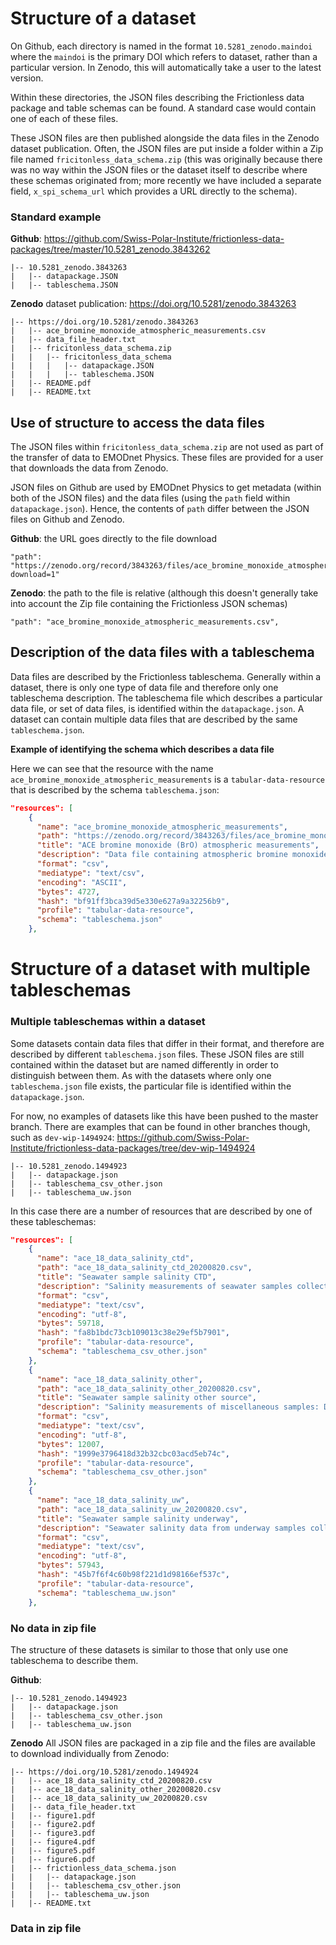 # Structure of a dataset

On Github, each directory is named in the format `10.5281_zenodo.maindoi`
where the `maindoi` is the primary DOI which refers to dataset, rather than a particular version. In Zenodo, this will automatically take a user to the latest version. 

Within these directories, the JSON files describing the Frictionless data package and table schemas can be found. A standard case would contain one of each of these files.

These JSON files are then published alongside the data files in the Zenodo dataset publication. Often, the JSON files are put inside a folder within a Zip file named `fricitonless_data_schema.zip` (this was originally because there was no way within the JSON files or the dataset itself to describe where these schemas originated from; more recently we have included a separate field, `x_spi_schema_url` which provides a URL directly to the schema). 

### Standard example

**Github**: https://github.com/Swiss-Polar-Institute/frictionless-data-packages/tree/master/10.5281_zenodo.3843262

```
|-- 10.5281_zenodo.3843263
|   |-- datapackage.JSON
|   |-- tableschema.JSON
```

**Zenodo** dataset publication: https://doi.org/10.5281/zenodo.3843263
```
|-- https://doi.org/10.5281/zenodo.3843263
|   |-- ace_bromine_monoxide_atmospheric_measurements.csv
|   |-- data_file_header.txt
|   |-- fricitonless_data_schema.zip
|   |   |-- fricitonless_data_schema
|   |   |   |-- datapackage.JSON
|   |   |   |-- tableschema.JSON
|   |-- README.pdf
|   |-- README.txt
``` 

## Use of structure to access the data files

The JSON files within `fricitonless_data_schema.zip` are not used as part of the transfer of data to EMODnet Physics. These files are provided for a user that downloads the data from Zenodo. 

JSON files on Github are used by EMODnet Physics to get metadata (within both of the JSON files) and the data files (using the `path` field within `datapackage.json`). Hence, the contents of `path` differ between the JSON files on Github and Zenodo. 

**Github**: the URL goes directly to the file download
```
"path": "https://zenodo.org/record/3843263/files/ace_bromine_monoxide_atmospheric_measurements.csv?download=1"
```

**Zenodo**: the path to the file is relative (although this doesn't generally take into account the Zip file containing the Frictionless JSON schemas)
```
"path": "ace_bromine_monoxide_atmospheric_measurements.csv",
```

## Description of the data files with a tableschema

Data files are described by the Frictionless tableschema. Generally within a dataset, there is only one type of data file and therefore only one tableschema description. The tableschema file which describes a particular data file, or set of data files, is identified within the `datapackage.json`. A dataset can contain multiple data files that are described by the same `tableschema.json`.

**Example of identifying the schema which describes a data file**

Here we can see that the resource with the name `ace_bromine_monoxide_atmospheric_measurements` is a `tabular-data-resource` that is described by the schema `tableschema.json`:
```json
"resources": [
    {
      "name": "ace_bromine_monoxide_atmospheric_measurements",
      "path": "https://zenodo.org/record/3843263/files/ace_bromine_monoxide_atmospheric_measurements.csv?download=1",
      "title": "ACE bromine monoxide (BrO) atmospheric measurements",
      "description": "Data file containing atmospheric bromine monoxide (BrO) measurements from ACE",
      "format": "csv",
      "mediatype": "text/csv",
      "encoding": "ASCII",
      "bytes": 4727,
      "hash": "bf91ff3bca39d5e330e627a9a32256b9",
      "profile": "tabular-data-resource",
      "schema": "tableschema.json"
    },
``` 

# Structure of a dataset with multiple tableschemas

### Multiple tableschemas within a dataset

Some datasets contain data files that differ in their format, and therefore are described by different `tableschema.json` files. These JSON files are still contained within the dataset but are named differently in order to distinguish between them. As with the datasets where only one `tableschema.json` file exists, the particular file is identified within the `datapackage.json`. 

For now, no examples of datasets like this have been pushed to the master branch. There are examples that can be found in other branches though, such as `dev-wip-1494924`: https://github.com/Swiss-Polar-Institute/frictionless-data-packages/tree/dev-wip-1494924
```
|-- 10.5281_zenodo.1494923
|   |-- datapackage.json
|   |-- tableschema_csv_other.json
|   |-- tableschema_uw.json
```
In this case there are a number of resources that are described by one of these tableschemas: 
```json
"resources": [
    {
      "name": "ace_18_data_salinity_ctd",
      "path": "ace_18_data_salinity_ctd_20200820.csv",
      "title": "Seawater sample salinity CTD",
      "description": "Salinity measurements of seawater samples collected from the Niskin bottles mounted on the CTD rosette",
      "format": "csv",
      "mediatype": "text/csv",
      "encoding": "utf-8",
      "bytes": 59718,
      "hash": "fa8b1bdc73cb109013c38e29ef5b7901",
      "profile": "tabular-data-resource",
      "schema": "tableschema_csv_other.json"
    },
    {
      "name": "ace_18_data_salinity_other",
      "path": "ace_18_data_salinity_other_20200820.csv",
      "title": "Seawater sample salinity other source",
      "description": "Salinity measurements of miscellaneous samples: Duplicate seawater samples; seawater bucket sample from Cumberland Bay, South Georgia; seawater samples from Niskin bottles mounted on the trace-metal rosette",
      "format": "csv",
      "mediatype": "text/csv",
      "encoding": "utf-8",
      "bytes": 12007,
      "hash": "1999e3796418d32b32cbc03acd5eb74c",
      "profile": "tabular-data-resource",
      "schema": "tableschema_csv_other.json"
    },
    {
      "name": "ace_18_data_salinity_uw",
      "path": "ace_18_data_salinity_uw_20200820.csv",
      "title": "Seawater sample salinity underway",
      "description": "Seawater salinity data from underway samples collected during ACE",
      "format": "csv",
      "mediatype": "text/csv",
      "encoding": "utf-8",
      "bytes": 57943,
      "hash": "45b7f6f4c60b98f221d1d98166ef537c",
      "profile": "tabular-data-resource",
      "schema": "tableschema_uw.json"
    },
```

 ### No data in zip file

The structure of these datasets is similar to those that only use one tableschema to describe them. 

**Github**:
```
|-- 10.5281_zenodo.1494923
|   |-- datapackage.json
|   |-- tableschema_csv_other.json
|   |-- tableschema_uw.json
```

**Zenodo**
All JSON files are packaged in a zip file and the files are available to download individually from Zenodo: 
```
|-- https://doi.org/10.5281/zenodo.1494924
|   |-- ace_18_data_salinity_ctd_20200820.csv
|   |-- ace_18_data_salinity_other_20200820.csv
|   |-- ace_18_data_salinity_uw_20200820.csv
|   |-- data_file_header.txt
|   |-- figure1.pdf
|   |-- figure2.pdf
|   |-- figure3.pdf
|   |-- figure4.pdf
|   |-- figure5.pdf
|   |-- figure6.pdf
|   |-- frictionless_data_schema.json
|   |   |-- datapackage.json
|   |   |-- tableschema_csv_other.json
|   |   |-- tableschema_uw.json
|   |-- README.txt
```

 ### Data in zip file
